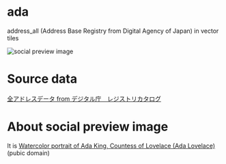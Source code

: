 # ada
address_all (Address Base Registry from Digital Agency of Japan) in vector tiles

![social preview image](https://user-images.githubusercontent.com/18297/280753506-253f479f-b191-42e6-b1d4-3ff7c5fc4ed6.jpg)

# Source data
[全アドレスデータ from デジタル庁　レジストリカタログ](https://catalog.registries.digital.go.jp/rc/dataset/ba000001/resource/b535cd16-b477-4e5d-81c8-1eb116c97b2f)

# About social preview image
It is [Watercolor portrait of Ada King, Countess of Lovelace (Ada Lovelace)](https://ja.wikipedia.org/wiki/%E3%82%A8%E3%82%A4%E3%83%80%E3%83%BB%E3%83%A9%E3%83%96%E3%83%AC%E3%82%B9#/media/%E3%83%95%E3%82%A1%E3%82%A4%E3%83%AB:Ada_Lovelace_portrait.jpg) (pubic domain)
